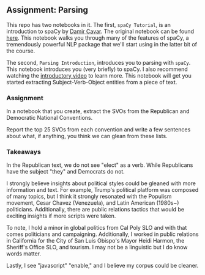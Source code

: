 ## Assignment: Parsing

This repo has two notebooks in it. The first, `spaCy Tutorial`, is an introduction to 
spaCy by [Damir Cavar](http://damir.cavar.me/). 
The original notebook can be found [here](https://github.com/dcavar/python-tutorial-notebooks/blob/master/notebooks/spaCy%20Tutorial.ipynb). This notebook walks you through
many of the features of spaCy, a
tremendously powerful NLP package that 
we'll start using in the latter bit of the course.

The second, `Parsing Introduction`, introduces you to parsing with `spaCy`.  
This notebook introduces you (very briefly) to spaCy. I also recommend watching
the [introductory video](https://www.youtube.com/watch?v=WnGPv6HnBok) to learn more. 
This notebook will get you started extracting Subject-Verb-Object entities from 
a piece of text. 

### Assignment

In a notebook that you create, extract the SVOs from the Republican and Democratic 
National Conventions. 

Report the top 25 SVOs from each convention and write a few
sentences about what, if anything, you think we can glean from these lists. 

### Takeaways

In the Republican text, we do not see "elect" as a verb. While Republicans have the subject "they" and Democrats do not. 

I strongly believe insights about political styles could be gleaned with more information and text. For example, Trump's political platform was composed of many topics, but I think it strongly resonated with the Populism movement, Cesar Chavez (Venezuela), and Latin American (1980s~) politicians. Additionally, there are public relations tactics that would be exciting insights if more scripts were taken. 

To note, I hold a minor in global politics from Cal Poly SLO and with that comes politicians and campaigning. Additionally, I worked in public relations in California for the City of San Luis Obispo's Mayor Heidi Harmon, the Sheriff's Office SLO, and tourism. I may not be a linguistic but I do know words matter. 


Lastly, I see "javascript" "enable," and I believe my corpus could be cleaner. 

